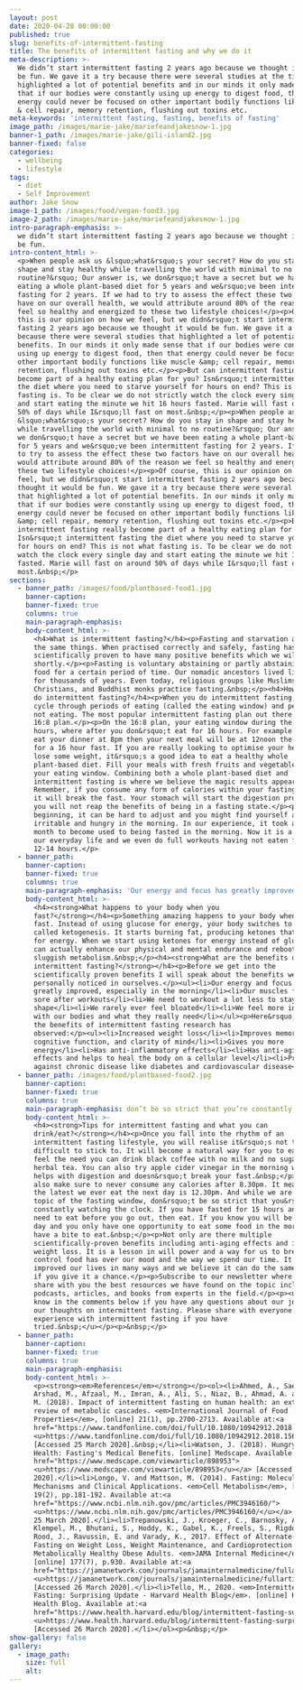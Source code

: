 ```yaml
---
layout: post
date: 2020-04-28 00:00:00
published: true
slug: benefits-of-intermittent-fasting
title: The benefits of intermittent fasting and why we do it
meta-description: >-
  We didn’t start intermittent fasting 2 years ago because we thought it would
  be fun. We gave it a try because there were several studies at the time that
  highlighted a lot of potential benefits and in our minds it only made sense
  that if our bodies were constantly using up energy to digest food, then that
  energy could never be focused on other important bodily functions like muscle
  & cell repair, memory retention, flushing out toxins etc.
meta-keywords: 'intermittent fasting, fasting, benefits of fasting'
image_path: /images/marie-jake/mariefeandjakesnow-1.jpg
banner-1_path: /images/marie-jake/gili-island2.jpg
banner-fixed: false
categories:
  - wellbeing
  - lifestyle
tags:
  - diet
  - Self Improvement
author: Jake Snow
image-1_path: /images/food/vegan-food3.jpg
image-2_path: /images/marie-jake/mariefeandjakesnow-1.jpg
intro-paragraph-emphasis: >-
  we didn’t start intermittent fasting 2 years ago because we thought it would
  be fun.
intro-content_html: >-
  <p>When people ask us &lsquo;what&rsquo;s your secret? How do you stay in
  shape and stay healthy while travelling the world with minimal to no
  routine?&rsquo; Our answer is, we don&rsquo;t have a secret but we have been
  eating a whole plant-based diet for 5 years and we&rsquo;ve been intermittent
  fasting for 2 years. If we had to try to assess the effect these two factors
  have on our overall health, we would attribute around 80% of the reason we
  feel so healthy and energized to these two lifestyle choices!</p><p>Of course,
  this is our opinion on how we feel, but we didn&rsquo;t start intermittent
  fasting 2 years ago because we thought it would be fun. We gave it a try
  because there were several studies that highlighted a lot of potential
  benefits. In our minds it only made sense that if our bodies were constantly
  using up energy to digest food, then that energy could never be focused on
  other important bodily functions like muscle &amp; cell repair, memory
  retention, flushing out toxins etc.</p><p>But can intermittent fasting really
  become part of a healthy eating plan for you? Isn&rsquo;t intermittent fasting
  the diet where you need to starve yourself for hours on end? This is not what
  fasting is. To be clear we do not strictly watch the clock every single day
  and start eating the minute we hit 16 hours fasted. Marie will fast on around
  50% of days while I&rsquo;ll fast on most.&nbsp;</p><p>When people ask us
  &lsquo;what&rsquo;s your secret? How do you stay in shape and stay healthy
  while travelling the world with minimal to no routine?&rsquo; Our answer is,
  we don&rsquo;t have a secret but we have been eating a whole plant-based diet
  for 5 years and we&rsquo;ve been intermittent fasting for 2 years. If we had
  to try to assess the effect these two factors have on our overall health, we
  would attribute around 80% of the reason we feel so healthy and energized to
  these two lifestyle choices!</p><p>Of course, this is our opinion on how we
  feel, but we didn&rsquo;t start intermittent fasting 2 years ago because we
  thought it would be fun. We gave it a try because there were several studies
  that highlighted a lot of potential benefits. In our minds it only made sense
  that if our bodies were constantly using up energy to digest food, then that
  energy could never be focused on other important bodily functions like muscle
  &amp; cell repair, memory retention, flushing out toxins etc.</p><p>But can
  intermittent fasting really become part of a healthy eating plan for you?
  Isn&rsquo;t intermittent fasting the diet where you need to starve yourself
  for hours on end? This is not what fasting is. To be clear we do not strictly
  watch the clock every single day and start eating the minute we hit 16 hours
  fasted. Marie will fast on around 50% of days while I&rsquo;ll fast on
  most.&nbsp;</p>
sections:
  - banner_path: /images/food/plantbased-food1.jpg
    banner-caption:
    banner-fixed: true
    columns: true
    main-paragraph-emphasis:
    body-content_html: >-
      <h4>What is intermittent fasting?</h4><p>Fasting and starvation are not
      the same things. When practised correctly and safely, fasting has
      scientifically proven to have many positive benefits which we will get to
      shortly.</p><p>Fasting is voluntary abstaining or partly abstaining from
      food for a certain period of time. Our nomadic ancestors lived like this
      for thousands of years. Even today, religious groups like Muslims,
      Christians, and Buddhist monks practice fasting.&nbsp;</p><h4>How do you
      do intermittent fasting?</h4><p>When you do intermittent fasting, you
      cycle through periods of eating (called the eating window) and periods of
      not eating. The most popular intermittent fasting plan out there is the
      16:8 plan.</p><p>On the 16:8 plan, your eating window during the day is 8
      hours, where after you don&rsquo;t eat for 16 hours. For example if you
      eat your dinner at 8pm then your next meal will be at 12noon the next day
      for a 16 hour fast. If you are really looking to optimise your health and
      lose some weight, it&rsquo;s a good idea to eat a healthy whole
      plant-based diet. Fill your meals with fresh fruits and vegetables during
      your eating window. Combining both a whole plant-based diet and
      intermittent fasting is where we believe the magic results appear.
      Remember, if you consume any form of calories within your fasting window
      it will break the fast. Your stomach will start the digestion process and
      you will not reap the benefits of being in a fasting state.</p><p>In the
      beginning, it can be hard to adjust and you might find yourself a bit
      irritable and hungry in the morning. In our experience, it took about one
      month to become used to being fasted in the morning. Now it is a part of
      our everyday life and we even do full workouts having not eaten for over
      12-14 hours.</p>
  - banner_path:
    banner-caption:
    banner-fixed: true
    columns: true
    main-paragraph-emphasis: 'Our energy and focus has greatly improved, especially in the morning'
    body-content_html: >-
      <h4><strong>What happens to your body when you
      fast?</strong></h4><p>Something amazing happens to your body when you
      fast. Instead of using glucose for energy, your body switches to a process
      called ketogenesis. It starts burning fat, producing ketones that are used
      for energy. When we start using ketones for energy instead of glucose, it
      can actually enhance our physical and mental endurance and reboot a
      sluggish metabolism.&nbsp;</p><h4><strong>What are the benefits of
      intermittent fasting?</strong></h4><p>Before we get into the
      scientifically proven benefits I will speak about the benefits we have
      personally noticed in ourselves.</p><ul><li>Our energy and focus has
      greatly improved, especially in the morning</li><li>Our muscles feel less
      sore after workouts</li><li>We need to workout a lot less to stay in great
      shape</li><li>We rarely ever feel bloated</li><li>We feel more in tune
      with our bodies and what they really need</li></ul><p>Here&rsquo;s some of
      the benefits of intermittent fasting research has
      observed:</p><ul><li>Increased weight loss</li><li>Improves memory,
      cognitive function, and clarity of mind</li><li>Gives you more
      energy</li><li>Has anti-inflammatory effects</li><li>Has anti-aging
      effects and helps to heal the body on a cellular level</li><li>Protects
      against chronic disease like diabetes and cardiovascular disease</li></ul>
  - banner_path: /images/food/plantbased-food2.jpg
    banner-caption:
    banner-fixed: true
    columns: true
    main-paragraph-emphasis: don’t be so strict that you’re constantly watching the clock
    body-content_html: >-
      <h4><strong>Tips for intermittent fasting and what you can
      drink/eat?</strong></h4><p>Once you fall into the rhythm of an
      intermittent fasting lifestyle, you will realise it&rsquo;s not that
      difficult to stick to. It will become a natural way for you to eat. If you
      feel the need you can drink black coffee with no milk and no sugar or
      herbal tea. You can also try apple cider vinegar in the morning which
      helps with digestion and doesn&rsquo;t break your fast.&nbsp;</p><p>We
      also make sure to never consume any calories after 8.30pm. It means that
      the latest we ever eat the next day is 12.30pm. And while we are on the
      topic of the fasting window, don&rsquo;t be so strict that you&rsquo;re
      constantly watching the clock. If you have fasted for 15 hours and you
      need to eat before you go out, then eat. If you know you will be out all
      day and you only have one opportunity to eat some food in the morning,
      have a bite to eat.&nbsp;</p><p>Not only are there multiple
      scientifically-proven benefits including anti-aging effects and increased
      weight loss. It is a lesson in will power and a way for us to break the
      control food has over our mood and the way we spend our time. It has
      improved our lives in many ways and we believe it can do the same for you
      if you give it a chance.</p><p>Subscribe to our newsletter where we will
      share with you the best resources we have found on the topic including
      podcasts, articles, and books from experts in the field.</p><p><u>Let us
      know in the comments below if you have any questions about our journey or
      our thoughts on intermittent fasting. Please share with everyone else your
      experience with intermittent fasting if you have
      tried.&nbsp;</u></p><p>&nbsp;</p>
  - banner_path:
    banner-caption:
    banner-fixed: true
    columns: true
    main-paragraph-emphasis:
    body-content_html: >-
      <p><strong><em>References</em></strong></p><ol><li>Ahmed, A., Saeed, F.,
      Arshad, M., Afzaal, M., Imran, A., Ali, S., Niaz, B., Ahmad, A. and Imran,
      M. (2018). Impact of intermittent fasting on human health: an extended
      review of metabolic cascades. <em>International Journal of Food
      Properties</em>, [online] 21(1), pp.2700-2713. Available at:<a
      href="https://www.tandfonline.com/doi/full/10.1080/10942912.2018.1560312">
      <u>https://www.tandfonline.com/doi/full/10.1080/10942912.2018.1560312</u></a>
      [Accessed 25 March 2020].&nbsp;</li><li>Watson, J. (2018). Hungry for
      Health: Fasting's Medical Benefits. [online] Medscape. Available at:<a
      href="https://www.medscape.com/viewarticle/898953">
      <u>https://www.medscape.com/viewarticle/898953</u></a> [Accessed 25 March
      2020].</li><li>Longo, V. and Mattson, M. (2014). Fasting: Molecular
      Mechanisms and Clinical Applications. <em>Cell Metabolism</em>, [online]
      19(2), pp.181-192. Available at:<a
      href="https://www.ncbi.nlm.nih.gov/pmc/articles/PMC3946160/">
      <u>https://www.ncbi.nlm.nih.gov/pmc/articles/PMC3946160/</u></a> [Accessed
      25 March 2020].</li><li>Trepanowski, J., Kroeger, C., Barnosky, A.,
      Klempel, M., Bhutani, S., Hoddy, K., Gabel, K., Freels, S., Rigdon, J.,
      Rood, J., Ravussin, E. and Varady, K., 2017. Effect of Alternate-Day
      Fasting on Weight Loss, Weight Maintenance, and Cardioprotection Among
      Metabolically Healthy Obese Adults. <em>JAMA Internal Medicine</em>,
      [online] 177(7), p.930. Available at:<a
      href="https://jamanetwork.com/journals/jamainternalmedicine/fullarticle/2623528">
      <u>https://jamanetwork.com/journals/jamainternalmedicine/fullarticle/2623528</u></a>
      [Accessed 26 March 2020].</li><li>Tello, M., 2020. <em>Intermittent
      Fasting: Surprising Update - Harvard Health Blog</em>. [online] Harvard
      Health Blog. Available at:<a
      href="https://www.health.harvard.edu/blog/intermittent-fasting-surprising-update-2018062914156">
      <u>https://www.health.harvard.edu/blog/intermittent-fasting-surprising-update-2018062914156</u></a>
      [Accessed 26 March 2020].</li></ol><p>&nbsp;</p>
show-gallery: false
gallery:
  - image_path:
    size: full
    alt:
---
```


